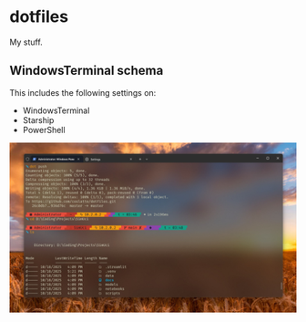 # dotfiles
My stuff.

## WindowsTerminal schema
This includes the following settings on:
- WindowsTerminal
- Starship
- PowerShell

![WindowsTerminal](assets/WindowsTerminalLookAlike.jpg)
